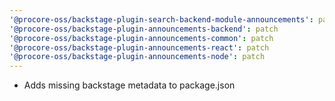 ```yaml
---
'@procore-oss/backstage-plugin-search-backend-module-announcements': patch
'@procore-oss/backstage-plugin-announcements-backend': patch
'@procore-oss/backstage-plugin-announcements-common': patch
'@procore-oss/backstage-plugin-announcements-react': patch
'@procore-oss/backstage-plugin-announcements-node': patch
---
```


- Adds missing backstage metadata to package.json
